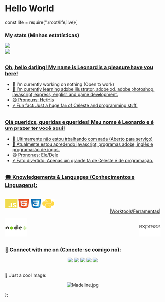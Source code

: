
<h1> Hello World</h1>
const life = require("./root/life/live){

  
<h3> My stats (Minhas estatísticas)</h3>

<div align="left">
  <a href="https://github.com/madeline-lea">
  <img height="140em" src="https://github-readme-stats.vercel.app/api?username=madeline-lea&show_icons=true&theme=light&include_all_commits=true&count_private=true"/>
<br />
  <img height="140em" src="https://github-readme-stats.vercel.app/api/top-langs/?username=madeline-lea&layout=compact&langs_count=7&theme=light"/>
</div>

##
  <h3> Oh, hello darling! My name is Leonard is a pleasure have you here!</h3>

- 🔭 I’m currently working on nothing (Open to work)
- 🌱 I’m currently learning adobe illustrator, adobe xd, adobe photoshop, javascript, express, english and game development.
- 😄 Pronouns: He/His
- ⚡ Fun fact: Just a huge fan of Celeste and programming stuff.
##

 <h3>Olá queridos, queridas e querides! Meu nome é Leonardo e é um prazer ter você aqui!</h3>

- 🔭 Ultimamente não estou trbalhando com nada (Aberto para serviço)
- 🌱 Atualmente estou apredendo javascript, programas adobe, inglês e programação de jogos.
- 😄 Pronomes: Ele/Dele
- ⚡ Fato divertido: Apenas um grande fã de Celeste é de programação.


##

   <h3>🗯  Knowledgements & Languages (Conhecimentos e Linguagens):</h3>

<br />

<div align="left">
  <img align="left" alt="Leo-JS" height="30" width="40" src="https://raw.githubusercontent.com/devicons/devicon/master/icons/javascript/javascript-plain.svg">
  <img align="left" alt="Leo_HTML" height="30" width="40" src="https://raw.githubusercontent.com/devicons/devicon/master/icons/html5/html5-original.svg">
  <img align="left" alt="Leo-CSS" height="30" width="40" src="https://raw.githubusercontent.com/devicons/devicon/master/icons/css3/css3-original.svg">
  <img align="left" alt="Leo-python" height="30" width="40" src="https://raw.githubusercontent.com/devicons/devicon/master/icons/python/python-plain.svg">
<br />
<p align="right">|Worktools/Ferramentas|<p>  
<img align="right" alt="Leo-express" height="60" width="70" src="https://raw.githubusercontent.com/devicons/devicon/master/icons/express/express-original-wordmark.svg">
  <img akign="right" alt="Leo-nodeJS" height="60" width="70" src="https://raw.githubusercontent.com/devicons/devicon/master/icons/nodejs/nodejs-original-wordmark.svg">
</div>

##

  <h3>💞 Connect with me on (Conecte-se comigo no):</h3>
<div align="center"> 
  <a href="https://www.youtube.com/channel/UCd9Hi7MsfIA9xgBuj2z3gtw" target="_blank"><img src="https://img.shields.io/badge/YouTube-FF0000?style=for-the-badge&logo=youtube&logoColor=white" target="_blank"></a>
  <a href="https://www.instagram.com/leo_ainowa/" target="_blank"><img src="https://img.shields.io/badge/-Instagram-%23E4405F?style=for-the-badge&logo=instagram&logoColor=white" target="_blank"></a>
 	<a href="https://www.twitch.tv/madeline_lea" target="_blank"><img src="https://img.shields.io/badge/Twitch-9146FF?style=for-the-badge&logo=twitch&logoColor=white" target="_blank"></a> 
  <a href = "mailto:leonmigu2@gmail.com"><img src="https://img.shields.io/badge/-Gmail-%23333?style=for-the-badge&logo=gmail&logoColor=white" target="_blank"></a>
  <a href="https://www.linkedin.com/in/leonardo-miguel-1b238a19b/" target="_blank"><img src="https://img.shields.io/badge/-LinkedIn-%230077B5?style=for-the-badge&logo=linkedin&logoColor=white" target="_blank"></a> 
</div>

##

🌌 Just a cool Image:
<p align= "center">
<img src="https://i2.wp.com/www.fatosdesconhecidos.com.br/wp-content/uploads/2020/02/madeline-celeste-1580498156.jpg?resize=600%2C338&ssl=1" alt="Madeline.jpg">
<p>

};
